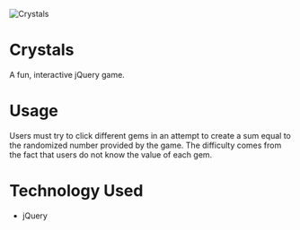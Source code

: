 ![Crystals](https://i.imgur.com/uZhvvpc.gif)

# Crystals
A fun, interactive jQuery game.

# Usage
Users must try to click different gems in an attempt to create a sum equal to the randomized number provided by the game. The difficulty comes from the fact that users do not know the value of each gem.

# Technology Used
- jQuery
